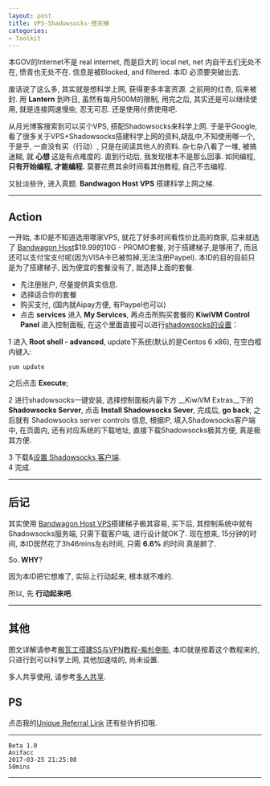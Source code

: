 ```yaml
---
layout: post
title: VPS-Shadowsocks-搭天梯
categories:
- Toolkit
---
```


本GOV的Internet不是 real internet, 而是巨大的 local net, net 内自干五们无处不在, 愤青也无处不在. 信息是被Blocked, and filtered. 本ID 必须要突破出去.

废话说了这么多, 其实就是想科学上网, 获得更多丰富资源. 之前用的红杏, 后来被封. 用 __Lantern__ 到昨日, 虽然有每月500M的限制, 用完之后, 其实还是可以继续使用, 就是连接网速慢些, 忍无可忍. 还是使用付费使用吧.

从月光博客搜索到可以买个VPS, 搭配Shadowsocks来科学上网. 于是乎Google, 看了很多关于VPS+Shadowsocks搭建科学上网的资料,胡乱中,不知使用哪一个, 于是乎, 一直没有买（行动）, 只是在阅读其他人的资料. 杂七杂八看了一堆, 被搞迷糊, 就 __心想__ 这是有点难度的. 直到行动后, 我发现根本不是那么回事. 如同编程, __只有开始编程, 才能编程.__ 莫要花费其余时间看其他教程, 自己不去编程.

又扯淡些许, 进入真题. __Bandwagon Host VPS__ 搭建科学上网之梯.

---

## Action

一开始, 本ID是不知道选用哪家VPS, 就花了好多时间看性价比高的商家, 后来就选了 [Bandwagon Host][1]$19.99的10G - PROMO套餐, 对于搭建梯子,是够用了, 而且还可以支付宝支付呢(因为VISA卡已被剪掉,无法注册Paypel). 本ID的目的目前只是为了搭建梯子, 因为便宜的套餐没有了, 就选择上面的套餐.  

- 先注册账户, 尽量提供真实信息. 
- 选择适合你的套餐
- 购买支付, (国内就Aipay方便, 有Paypel也可以)
- 点击 __services__ 进入 __My Services__, 再点击所购买套餐的 __KiwiVM Control Panel__ 进入控制面板, 在这个里面直接可以进行[shadowsocks的设置][2]：

1 进入 __Root shell - advanced__, update下系统(默认的是Centos 6 x86), 在空白框内键入:

    yum update

之后点击 __Execute__;

2 进行shadowsocks一键安装, 选择控制面板内最下方 __KiwiVM Extras__下的 __Shadowsocks Server__, 点击 __Install Shadowsocks Sever__, 完成后, __go back__, 之后就有 Shadowsocks server controls 信息, 根据IP, 填入Shadowsocks客户端中, 在页面内, 还有对应系统的下载地址, 直接下载Shadowsocks极其方便, 真是极其方便.     

3 下载&[设置 Shadowsocks 客户端][2].  
4 完成.

---

## 后记

其实使用 [Bandwagon Host VPS][1]搭建梯子极其容易, 买下后, 其控制系统中就有Shadowsocks服务端, 只需下载客户端, 进行设计就OK了.  现在想来, 15分钟的时间, 本ID居然花了3h46mins左右时间, 只需 __6.6%__ 的时间 真是醉了. 

So. __WHY__?

因为本ID把它想难了, 实际上行动起来, 根本就不难的.

所以, 先 __行动起来吧__.

---

## 其他


图文详解请参考[搬瓦工搭建SS与VPN教程-紫杉倒影][2], 本ID就是按着这个教程来的, 只进行到可以科学上网, 其他加速啥的, 尚未设置. 

多人共享使用, 请参考[多人共享][3].

## PS

点击我的[Unique Referral Link](https://bandwagonhost.com/aff.php?aff=14368) 还有些许折扣哦.

---

    Beta 1.0   
    Anifacc   
    2017-03-25 21:25:08
    58mins

---

[1]:    https://bandwagonhost.com/aff.php?aff=14368
[2]:    https://www.carlstedt.cn/archives/876
[3]:    http://itcoding.tk/2016/06/04/fuckGFW01/#0x05-%E5%A4%9A%E4%BA%BA%E5%85%B1%E4%BA%AB